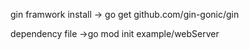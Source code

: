 gin framwork install -> go get github.com/gin-gonic/gin

dependency file ->go mod init example/webServer